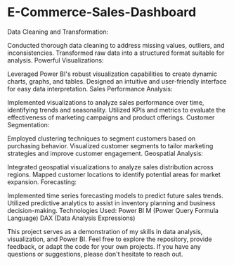 # E-Commerce-Sales-Dashboard

Data Cleaning and Transformation:

Conducted thorough data cleaning to address missing values, outliers, and inconsistencies.
Transformed raw data into a structured format suitable for analysis.
Powerful Visualizations:

Leveraged Power BI's robust visualization capabilities to create dynamic charts, graphs, and tables.
Designed an intuitive and user-friendly interface for easy data interpretation.
Sales Performance Analysis:

Implemented visualizations to analyze sales performance over time, identifying trends and seasonality.
Utilized KPIs and metrics to evaluate the effectiveness of marketing campaigns and product offerings.
Customer Segmentation:

Employed clustering techniques to segment customers based on purchasing behavior.
Visualized customer segments to tailor marketing strategies and improve customer engagement.
Geospatial Analysis:

Integrated geospatial visualizations to analyze sales distribution across regions.
Mapped customer locations to identify potential areas for market expansion.
Forecasting:

Implemented time series forecasting models to predict future sales trends.
Utilized predictive analytics to assist in inventory planning and business decision-making.
Technologies Used:
Power BI
M (Power Query Formula Language)
DAX (Data Analysis Expressions)

This project serves as a demonstration of my skills in data analysis, visualization, and Power BI. Feel free to explore the repository, provide feedback, or adapt the code for your own projects. If you have any questions or suggestions, please don't hesitate to reach out.

